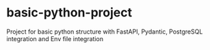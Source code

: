 # basic-python-project
Project for basic python structure with FastAPI, Pydantic, PostgreSQL integration and Env file integration
